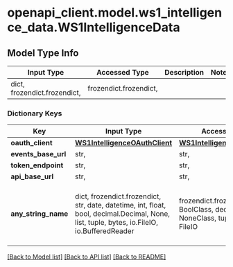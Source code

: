 # openapi_client.model.ws1_intelligence_data.WS1IntelligenceData

## Model Type Info
Input Type | Accessed Type | Description | Notes
------------ | ------------- | ------------- | -------------
dict, frozendict.frozendict,  | frozendict.frozendict,  |  | 

### Dictionary Keys
Key | Input Type | Accessed Type | Description | Notes
------------ | ------------- | ------------- | ------------- | -------------
**oauth_client** | [**WS1IntelligenceOAuthClient**](WS1IntelligenceOAuthClient.md) | [**WS1IntelligenceOAuthClient**](WS1IntelligenceOAuthClient.md) |  | [optional] 
**events_base_url** | str,  | str,  |  | [optional] 
**token_endpoint** | str,  | str,  |  | [optional] 
**api_base_url** | str,  | str,  |  | [optional] 
**any_string_name** | dict, frozendict.frozendict, str, date, datetime, int, float, bool, decimal.Decimal, None, list, tuple, bytes, io.FileIO, io.BufferedReader | frozendict.frozendict, str, BoolClass, decimal.Decimal, NoneClass, tuple, bytes, FileIO | any string name can be used but the value must be the correct type | [optional]

[[Back to Model list]](../../README.md#documentation-for-models) [[Back to API list]](../../README.md#documentation-for-api-endpoints) [[Back to README]](../../README.md)

